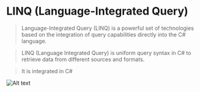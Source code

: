 # LINQ (Language-Integrated Query)

> Language-Integrated Query (LINQ) is a powerful set of technologies based on the integration of query capabilities directly into the C# language.

> LINQ (Language Integrated Query) is uniform query syntax in C# to retrieve data from different sources and formats.

> It is integrated in C#

![Alt text][def]

[def]: c:/Users/Voldemort/Downloads/linq-usage.png